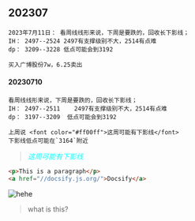 ## 202307


```
2023年7月11日： 看周线线形来说，下周是要跌的，回收长下影线；
IH： 2497--2524 2497有支撑级别不大，2514有点难
dp： 3209--3228 低点可能会到3192

买入广博股份7w，6.25卖出
```

#### 20230710
```
看周线线形来说，下周是要跌的，回收长下影线；
IH： 2497--2511    2497有支撑级别不大，2514有点难
dp： 3197--3209  低点可能会到3192

上周说 <font color="#ff00ff">这周可能有下影线</font>
下影线低点可能在`3164`附近
```

> <font color="#00ffff">*这周可能有下影线*</font>

```html
<p>This is a paragraph</p>
<a href="//docsify.js.org/">Docsify</a>
```



![hehe](http://webquotepic.eastmoney.com/GetPic.aspx?imageType=r&type=&token=44c9d251add88e27b65ed86506f6e5da&nid=1.000001&timespan=)

> what is this?